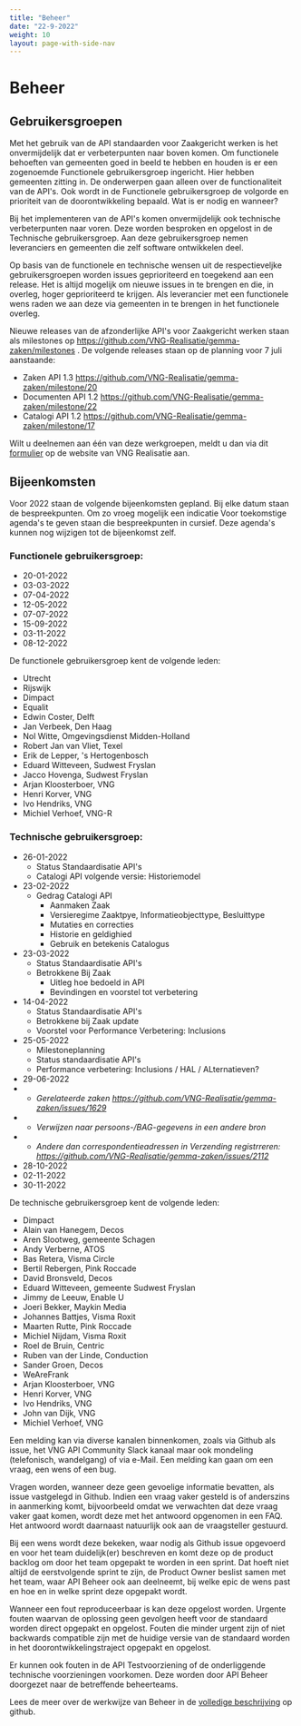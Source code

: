 ```yaml
---
title: "Beheer"
date: "22-9-2022"
weight: 10
layout: page-with-side-nav
---
```


# Beheer

## Gebruikersgroepen

Met het gebruik van de API standaarden voor Zaakgericht werken is het onvermijdelijk dat er
verbeterpunten naar boven komen. Om functionele behoeften van gemeenten goed in beeld te hebben en
houden is er een zogenoemde Functionele gebruikersgroep ingericht. Hier hebben gemeenten zitting in.
De onderwerpen gaan alleen over de functionaliteit van de API's. Ook wordt in de Functionele
gebruikersgroep de volgorde en prioriteit van de doorontwikkeling bepaald. Wat is er nodig en
wanneer?

Bij het implementeren van de API's komen onvermijdelijk ook technische verbeterpunten naar voren.
Deze worden besproken en opgelost in de Technische gebruikersgroep. Aan deze gebruikersgroep nemen
leveranciers en gemeenten die zelf software ontwikkelen deel.

Op basis van de functionele en technische wensen uit de respectieveljke gebruikersgroepen worden
issues geprioriteerd en toegekend aan een release. Het is altijd mogelijk om nieuwe issues in te
brengen en die, in overleg, hoger geprioriteerd te krijgen. Als leverancier met een functionele wens
raden we aan deze via gemeenten in te brengen in het functionele overleg.

Nieuwe releases van de afzonderlijke API's voor Zaakgericht werken staan als milestones op
https://github.com/VNG-Realisatie/gemma-zaken/milestones . De volgende releases staan op de planning
voor 7 juli aanstaande:

- Zaken API 1.3 https://github.com/VNG-Realisatie/gemma-zaken/milestone/20
- Documenten API 1.2 https://github.com/VNG-Realisatie/gemma-zaken/milestone/22
- Catalogi API 1.2 https://github.com/VNG-Realisatie/gemma-zaken/milestone/17

Wilt u deelnemen aan één van deze werkgroepen, meldt u dan via dit
[formulier](https://formulieren.vngrealisatie.nl/Api_ZDS) op de website van VNG Realisatie aan.

## Bijeenkomsten

Voor 2022 staan de volgende bijeenkomsten gepland. Bij elke datum staan de bespreekpunten. Om zo
vroeg mogelijk een indicatie Voor toekomstige agenda's te geven staan die bespreekpunten in cursief.
Deze agenda's kunnen nog wijzigen tot de bijeenkomst zelf.

### Functionele gebruikersgroep:

- 20-01-2022
- 03-03-2022
- 07-04-2022
- 12-05-2022
- 07-07-2022
- 15-09-2022
- 03-11-2022
- 08-12-2022

De functionele gebruikersgroep kent de volgende leden:

- Utrecht
- Rijswijk
- Dimpact
- Equalit
- Edwin Coster, Delft
- Jan Verbeek, Den Haag
- Nol Witte, Omgevingsdienst Midden-Holland
- Robert Jan van Vliet, Texel
- Erik de Lepper, 's Hertogenbosch
- Eduard Witteveen, Sudwest Fryslan
- Jacco Hovenga, Sudwest Fryslan
- Arjan Kloosterboer, VNG
- Henri Korver, VNG
- Ivo Hendriks, VNG
- Michiel Verhoef, VNG-R

### Technische gebruikersgroep:

- 26-01-2022
  - Status Standaardisatie API's
  - Catalogi API volgende versie: Historiemodel
- 23-02-2022
  - Gedrag Catalogi API
    - Aanmaken Zaak
    - Versieregime Zaaktpye, Informatieobjecttype, Besluittype
    - Mutaties en correcties
    - Historie en geldighied
    - Gebruik en betekenis Catalogus
- 23-03-2022
  - Status Standaardisatie API's
  - Betrokkene Bij Zaak
    - Uitleg hoe bedoeld in API
    - Bevindingen en voorstel tot verbetering
- 14-04-2022
  - Status Standaardisatie API's
  - Betrokkene bij Zaak update
  - Voorstel voor Performance Verbetering: Inclusions
- 25-05-2022
  - Milestoneplanning
  - Status standaardisatie API's
  - Performance verbetering: Inclusions / HAL / ALternatieven?
- 29-06-2022
- - _Gerelateerde zaken https://github.com/VNG-Realisatie/gemma-zaken/issues/1629_
- - _Verwijzen naar persoons-/BAG-gegevens in een andere bron_
- - _Andere dan correspondentieadressen in Verzending registrreren:
    https://github.com/VNG-Realisatie/gemma-zaken/issues/2112_
- 28-10-2022
- 02-11-2022
- 30-11-2022

De technische gebruikersgroep kent de volgende leden:

- Dimpact
- Alain van Hanegem, Decos
- Aren Slootweg, gemeente Schagen
- Andy Verberne, ATOS
- Bas Retera, Visma Circle
- Bertil Rebergen, Pink Roccade
- David Bronsveld, Decos
- Eduard Witteveen, gemeente Sudwest Fryslan
- Jimmy de Leeuw, Enable U
- Joeri Bekker, Maykin Media
- Johannes Battjes, Visma Roxit
- Maarten Rutte, Pink Roccade
- Michiel Nijdam, Visma Roxit
- Roel de Bruin, Centric
- Ruben van der Linde, Conduction
- Sander Groen, Decos
- WeAreFrank
- Arjan Kloosterboer, VNG
- Henri Korver, VNG
- Ivo Hendriks, VNG
- John van Dijk, VNG
- Michiel Verhoef, VNG

Een melding kan via diverse kanalen binnenkomen, zoals via Github als issue, het VNG API Community
Slack kanaal maar ook mondeling (telefonisch, wandelgang) of via e-Mail. Een melding kan gaan om een
vraag, een wens of een bug.

Vragen worden, wanneer deze geen gevoelige informatie bevatten, als issue vastgelegd in Github.
Indien een vraag vaker gesteld is of anderszins in aanmerking komt, bijvoorbeeld omdat we verwachten
dat deze vraag vaker gaat komen, wordt deze met het antwoord opgenomen in een FAQ. Het antwoord
wordt daarnaast natuurlijk ook aan de vraagsteller gestuurd.

Bij een wens wordt deze bekeken, waar nodig als Github issue opgevoerd en voor het team
duidelijk(er) beschreven en komt deze op de product backlog om door het team opgepakt te worden in
een sprint. Dat hoeft niet altijd de eerstvolgende sprint te zijn, de Product Owner beslist samen
met het team, waar API Beheer ook aan deelneemt, bij welke epic de wens past en hoe en in welke
sprint deze opgepakt wordt.

Wanneer een fout reproduceerbaar is kan deze opgelost worden. Urgente fouten waarvan de oplossing
geen gevolgen heeft voor de standaard worden direct opgepakt en opgelost. Fouten die minder urgent
zijn of niet backwards compatible zijn met de huidige versie van de standaard worden in het
doorontwikkelingstraject opgepakt en opgelost.

Er kunnen ook fouten in de API Testvoorziening of de onderliggende technische voorzieningen
voorkomen. Deze worden door API Beheer doorgezet naar de betreffende beheerteams.

Lees de meer over de werkwijze van Beheer in de
[volledige beschrijving](https://github.com/VNG-Realisatie/api-beheer/tree/master/Processen) op
github.
